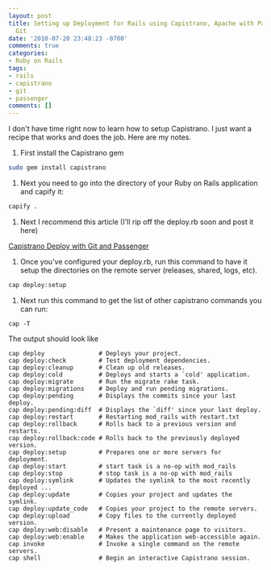 ```yaml
---
layout: post
title: Setting up Deployment for Rails using Capistrano, Apache with Passenger and
  Git
date: '2010-07-20 23:48:23 -0700'
comments: true
categories:
- Ruby on Rails
tags:
- rails
- capistrano
- git
- passenger
comments: []
---
```


I don't have time right now to learn how to setup Capistrano. I just want a
recipe that works and does the job. Here are my notes.

1. First install the Capistrano gem

```bash
sudo gem install capistrano
```

1. Next you need to go into the directory of your Ruby on Rails application
and capify it:

```bash
capify .
```

<!--more-->

1. Next I recommend this article (I'll rip off the deploy.rb soon and post it
here)

[Capistrano Deploy with Git and Passenger]

1. Once you've configured your deploy.rb, run this command to have it setup
the directories on the remote server (releases, shared, logs, etc).

```bash
cap deploy:setup
```

1. Next run this command to get the list of other capistrano commands you can
run:

``` shell
cap -T
```

The output should look like

``` shell
cap deploy               # Deploys your project.
cap deploy:check         # Test deployment dependencies.
cap deploy:cleanup       # Clean up old releases.
cap deploy:cold          # Deploys and starts a `cold' application.
cap deploy:migrate       # Run the migrate rake task.
cap deploy:migrations    # Deploy and run pending migrations.
cap deploy:pending       # Displays the commits since your last deploy.
cap deploy:pending:diff  # Displays the `diff' since your last deploy.
cap deploy:restart       # Restarting mod_rails with restart.txt
cap deploy:rollback      # Rolls back to a previous version and restarts.
cap deploy:rollback:code # Rolls back to the previously deployed version.
cap deploy:setup         # Prepares one or more servers for deployment.
cap deploy:start         # start task is a no-op with mod_rails
cap deploy:stop          # stop task is a no-op with mod_rails
cap deploy:symlink       # Updates the symlink to the most recently deployed ...
cap deploy:update        # Copies your project and updates the symlink.
cap deploy:update_code   # Copies your project to the remote servers.
cap deploy:upload        # Copy files to the currently deployed version.
cap deploy:web:disable   # Present a maintenance page to visitors.
cap deploy:web:enable    # Makes the application web-accessible again.
cap invoke               # Invoke a single command on the remote servers.
cap shell                # Begin an interactive Capistrano session.
```

[Capistrano Deploy with Git and Passenger]: http://www.zorched.net/2008/06/17/capistrano-deploy-with-git-and-passenger/
